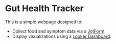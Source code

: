 # Gut Health Tracker

This is a simple webpage designed to:
- Collect food and symptom data via a [JotForm](https://form.jotform.com/250264275389060).
- Display visualizations using a [Looker Dashboard](https://c.gle/ANiao5prhvSicevCYorrBHVl27o7fr8RxSHPQr_k00vfCE5BPMYjYFpPatBbQ4dsPy3fsf_ulcMdrhXsTbdjSW7Jp0J1ScKQTIyEjc8sTkDAF4iSZnTpaJvciMGY4FOnqJvFSCjKJXLoj0l7TJC9TXOgVk0KlU4L5ZYhQrh84AaiJMWXHi-s_uIMF2NZUT76DXWKi6DUhLd81T7ItUvBsoKjISEBHQVH24YQdQ).
